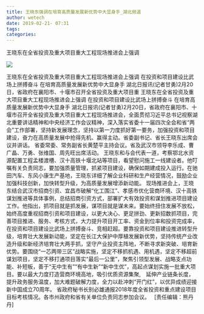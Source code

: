 ```yaml
---
title: 王晓东强调在培育高质量发展新优势中大显身手_湖北频道
author: wetech
date: 2019-02-21- 07:31
tags: 
categories: 
---
```

王晓东在全省投资及重大项目重大工程现场推进会上强调
<!-- more -->
                
<img align="center" border="0" src="http://p2.ifengimg.com/a/2016/0810/204c433878d5cf9size1_w16_h16.png" />
                
            
王晓东在全省投资及重大项目重大工程现场推进会上强调 在投资和项目建设比武场上拼搏奋斗 在培育高质量发展新优势中大显身手 湖北日报讯(记者甘勇)2月20日，省政府在襄阳市、十堰市召开全省投资及重大项目重
王晓东在全省投资及重大项目重大工程现场推进会上强调
在投资和项目建设比武场上拼搏奋斗 在培育高质量发展新优势中大显身手
湖北日报讯(记者甘勇)2月20日，省政府在襄阳市、十堰市召开全省投资及重大项目重大工程现场推进会，全面贯彻习近平总书记视察湖北重要讲话精神和中央经济工作会议精神，深入落实省委十一届四次全会和省“两会”工作部署，坚持新发展理念，坚持以第一力度抓好第一要务，加强投资和项目建设，奋力在高质量发展中抢得先机、赢得主动。省委副书记、省长王晓东出席会议并讲话。
省委常委、常务副省长黄楚平主持会议。省及武汉市领导李乐成、曹广晶、万勇、张维国、周先旺出席活动。
王晓东和与会代表一道，考察鄂北水资源配置工程孟楼渡槽、汉十高铁十堰北站等项目，看望慰问施工一线建设者。他叮嘱有关负责同志，要加强质量管理，抓紧项目建设，确保如期建成投入运行。在驰田汽车、东风小康生产基地，王晓东详细了解企业科研和生产经营情况，鼓励企业加强科技创新，加快转型升级，为高质量发展增添新动能。
现场推进会上，王晓东结合武汉市招商引资、宜昌市破解“化工围江”、孝感市优化营商环境、汉十高铁谋划推进等具体事例，总结招商引资方式，部署扩大有效投资和谋划推进项目建设工作。他指出，抓项目就是抓发展，谋项目就是谋未来。要始终扭住发展不放松，始终高度重视招商引资和项目建设，以更大决心、更足拼劲、更新招数抓项目，完善项目推进、服务、考核方式，大力提升项目开工率、资金到位率和投资完成率，在投资和项目建设比武场上拼搏奋斗、竞相赶超。要靠投资和项目建设推进转型升级，培育壮大发展新动能，坚定在长江大保护中厚植发展新优势，坚持传统产业改造升级和新经济培育壮大两手抓，坚守产业投资主阵地，不断寻求新突破、培育新优势。要围绕“一芯两带三区”战略实施，坚定不移抓机遇、用机遇，坚定不移超前谋划项目，坚定不移打通项目落实“最后一公里”，聚焦引领型发展、战略支点功能、补短板，善于“无中生有”“有中生新”“新中生优”，高起点谋划实施一批重大项目。要以最大力度打造营商环境高地，吸引优质资源集聚,　延伸产业链条长度，提升政务服务温度，加大难题破解力度，全力以赴冲刺“开门红”，以优异成绩迎接新中国成立70周年。
省政府秘书长别必雄通报2018年度全省投资和重点建设项目目标考核情况。各市州政府和省有关单位负责同志参加会议。
 
[责任编辑：熊丹丹]
            
